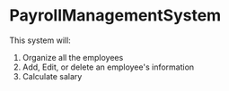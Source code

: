 # PayrollManagementSystem

This system will:
1. Organize all the employees
2. Add, Edit, or delete an employee's information
3. Calculate salary 
